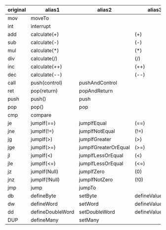 |original|alias1|alias2|alias3|
|---|---|---|---|
|mov|moveTo|
|int|interrupt||
|add|calculate(+)||(+)|
|sub|calculate(-)||(-)|
|mul|calculate(\*)||(\*)|
|div|calculate(/)||(/)|
|inc|calculate(++)||(++)|
|dec|calculate(--)||(--)|
|call|push(control)|pushAndControl|
|ret|pop(return)|popAndReturn|
|push|push()|push|
|pop|pop()|pop|
|cmp|compare||
|je|jumpIf(\==)|jumpIfEqual|(\==)|
|jne|jumpIf(!=)|jumpIfNotEqual|(!=)|
|jg|jumpIf(>)|jumpIfGreater|(>)|
|jge|jumpIf(>=)|jumpIfGreaterOrEqual|(>=)|
|jl|jumpIf(<)|jumpIfLessOrEqual|(<)|
|jle|jumpIf(<=)|jumpIfLessOrEqual|(<=)|
|jz|jumpIf(Null)|jumpIfZero|(0)|
|jnz|jumpIf(!Null)|jumpIfNotZero|(!0)|
|jmp|jump|jumpTo|
|db|defineByte|setByte|defineValueOf(1)
|dw|defineWord|setWord|defineValueOf(2)
|dd|defineDoubleWord|setDoubleWord|defineValueOf(4)
|DUP|defineMany|setMany|
